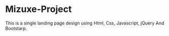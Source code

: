 # Mizuxe-Project
This is a single landing page design using Html, Css, Javascript, jQuery And Bootstarp.
